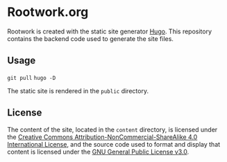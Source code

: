 # Rootwork.org

Rootwork is created with the static site generator [Hugo](http://gohugo.io). This repository contains the backend code used to generate the site files.

## Usage

`git pull`
`hugo -D`

The static site is rendered in the `public` directory.

## License

The content of the site, located in the `content` directory, is licensed under the [Creative Commons Attribution-NonCommercial-ShareAlike 4.0 International License](https://creativecommons.org/licenses/by-nc-sa/4.0/), and the source code used to format and display that content is licensed under the [GNU General Public License v3.0](https://www.gnu.org/licenses/gpl-3.0.txt).
